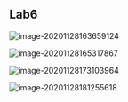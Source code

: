 ##  Lab6

![image-20201128163659124](C:\Users\NYW\AppData\Roaming\Typora\typora-user-images\image-20201128163659124.png)

![image-20201128165317867](C:\Users\NYW\AppData\Roaming\Typora\typora-user-images\image-20201128165317867.png)

![image-20201128173103964](C:\Users\NYW\AppData\Roaming\Typora\typora-user-images\image-20201128173103964.png)



![image-20201128181255618](C:\Users\NYW\AppData\Roaming\Typora\typora-user-images\image-20201128181255618.png)